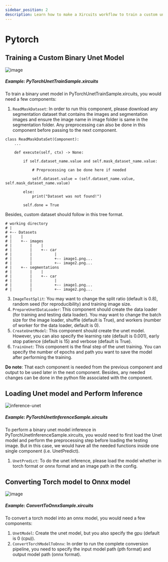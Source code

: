 ```yaml
---
sidebar_position: 2
description: Learn how to make a Xircuits workflow to train a custom unet model in Pytorch, perform inference, or converting a torch model into an onnx model.
---
```


# Pytorch

## Training a Custom Binary Unet Model
![image](https://user-images.githubusercontent.com/23378929/146719809-45b48f38-ebf9-4a21-b36b-4c7ab6f89afd.png)

##### Example: PyTorchUnetTrainSample.xircuits
To train a binary unet model in PyTorchUnetTrainSample.xircuits, you would need a few components:
1. `ReadMaskDataset`: In order to run this component, please download any segmentation dataset that contains the images and segmentation images and ensure the image name in image folder is same in the segmentation folder. Any preprocessing can also be done in this component before passing to the next component.
```
class ReadMaskDataSet(Component):
    ...

    def execute(self, ctx) -> None:

        if self.dataset_name.value and self.mask_dataset_name.value:

            # Preprocessing can be done here if needed

            self.dataset.value = (self.dataset_name.value, self.mask_dataset_name.value)

        else:
            print("Dataset was not found!")

        self.done = True
```
Besides, custom dataset should follow in this tree format.
```
# working directory
# |
# +-- Datasets
# |    |
# |    +-- images
# |        |    |
# |        |    +-- car
# |        |          |
# |        |          +-- image1.png...
# |        |          +-- image2.png...
# |    +-- segmentations
# |        |    |
# |        |    +-- car
# |        |          |
# |        |          +-- image1.png...
# |        |          +-- image2.png...
```
3. `ImageTestSplit`: You may want to change the split ratio (default is 0.8), random seed (for reproducibility) and training image size.
3. `PrepareUnetDataLoader`: This component should create the data loader (for training and testing data loader). You may want to change the batch size for the image loader, shuffle (default is True), and workers (number of worker for the data loader, default is 0).
4. `CreateUnetModel`: This component should create the unet model. However, you can also specify the learning rate (default is 0.001), early stop patience (default is 15) and verbose (default is True).
5. `TrainUnet`: This component is the final step of the unet training. You can specify the number of epochs and path you want to save the model after performing the training.

**Do note**: That each component is needed from the previous component and output to be used later in the next component. Besides, any needed changes can be done in the python file associated with the component.

## Loading Unet model and Perform Inference
![inference-unet](https://user-images.githubusercontent.com/23378929/146729793-e37d73cd-1691-4540-89da-b11e6139614e.gif)

##### Example: PyTorchUnetInferenceSample.xircuits
To perform a binary unet model inference in PyTorchUnetInferenceSample.xircuits, you would need to first load the Unet model and perform the preprocessing step before loading the testing image. But in this case, we would have all the needed functions inside one single component (i.e. UnetPredict).
1. `UnetPredict`: To do the unet inference, please load the model whether in torch format or onnx format and an image path in the config.

## Converting Torch model to Onnx model
![image](https://user-images.githubusercontent.com/23378929/146732392-6f6828f8-b12d-4293-ad3a-af016aabf307.png)

##### Example: ConvertToOnnxSample.xircuits
To convert a torch model into an onnx model, you would need a few components:
1. `UnetModel`: Create the unet model, but you also specify the gpu (default is 0 (cpu)).
2. `ConvertTorchModelToOnnx`: In order to run the complete conversion pipeline, you need to specify the input model path (pth format) and output model path (onnx format).
